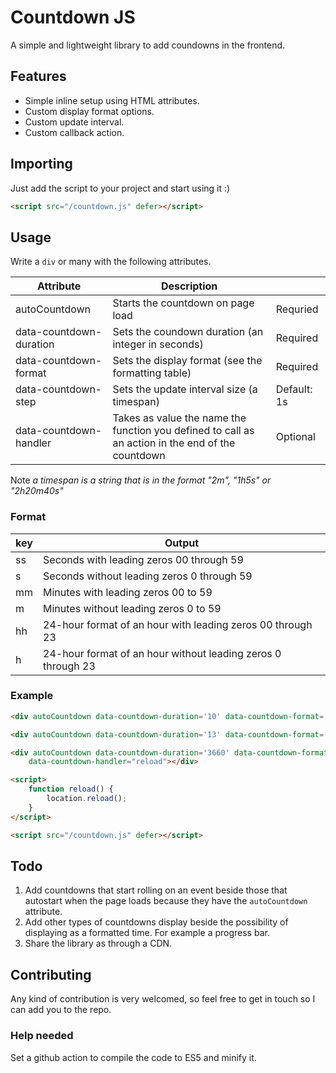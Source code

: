 # Countdown JS

A simple and lightweight library to add coundowns in the frontend.

## Features
- Simple inline setup using HTML attributes.
- Custom display format options.
- Custom update interval.
- Custom callback action.

## Importing

Just add the script to your project and start using it :)

```html
<script src="/countdown.js" defer></script>
```

## Usage

Write a `div` or many with the following attributes.

| Attribute               | Description                                                                                       |             |
| ----------------------- | ------------------------------------------------------------------------------------------------- | ----------- |
| autoCountdown           | Starts the countdown on page load                                                                 | Requried    |
| data-countdown-duration | Sets the coundown duration (an integer in seconds)                                                | Required    |
| data-countdown-format   | Sets the display format (see the formatting table)                                                | Required    |
| data-countdown-step     | Sets the update interval size (a timespan)                                                        | Default: 1s |
| data-countdown-handler  | Takes as value the name the function you defined to call as an action in the end of the countdown | Optional    |

Note _a timespan is a string that is in the format "2m", "1h5s" or "2h20m40s"_

### Format

| key | Output                                                        |
| --- | ------------------------------------------------------------- |
| ss  | Seconds with leading zeros  00 through 59                     |
| s   | Seconds without leading zeros  0 through 59                   |
| mm  | Minutes with leading zeros  00 to 59                          |
| m   | Minutes without leading zeros  0 to 59                        |
| hh  | 24-hour format of an hour with leading zeros  00 through 23   |
| h   | 24-hour format of an hour without leading zeros  0 through 23 |

### Example

```html
<div autoCountdown data-countdown-duration='10' data-countdown-format='hh:m:s'></div>

<div autoCountdown data-countdown-duration='13' data-countdown-format='mm:ss' data-countdown-handler="reload"></div>

<div autoCountdown data-countdown-duration='3660' data-countdown-format='hh:mm:ss' data-countdown-step='5s'
    data-countdown-handler="reload"></div>

<script>
    function reload() {
        location.reload();
    }
</script>

<script src="/countdown.js" defer></script>
```

## Todo

1. Add countdowns that start rolling on an event beside those that autostart when the page loads because they have the `autoCountdown` attribute.
2. Add other types of countdowns display beside the possibility of displaying as a formatted time. For example a progress bar.
3. Share the library as through a CDN.

## Contributing

Any kind of contribution is very welcomed, so feel free to get in touch so I can add you to the repo.

### Help needed

Set a github action to compile the code to ES5 and minify it.
